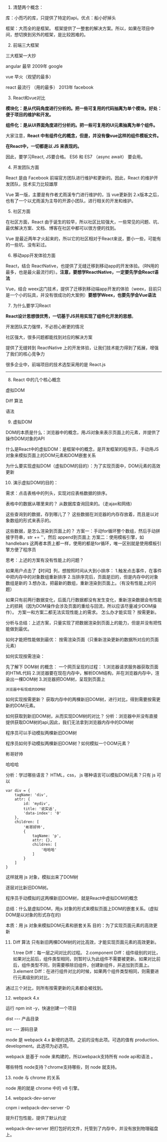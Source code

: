 1. 清楚两个概念：

库：小而巧的库，只提供了特定的api。优点：船小好掉头

框架：大而全的是框架。 框架提供了一整套的解决方案。所以，如果在项目中间，想切换到另外的框架，是比较困难的。



2. 前端三大框架

三大框架一大抄

angular 最早 2009年 google

vue 早火（观望的最多）

react 最流行 （用的最多） 2013年 facebook


3. React和vue对比

**模块化：是从代码角度进行分析的。把一些可复用的代码抽离为单个模块。好处：便于项目的维护和开发。**

**组件化：是从UI界面角度进行分析的。把一些可复用的UI元素抽离为单个组件。**

大家注意，**React 中有组件化的概念，但是，并没有像vue这样的组件模板文件。**

**在React中，一切都是以 JS 来表现的。**

因此，要学习React, JS要合格。 ES6 和 ES7 （async await） 要会用。


4. 开发团队方面

React 是由 Facebook 前端官方团队进行维护和更新的。因此，React 的维护开发团队，技术实力比较雄厚

Vue 第一版，主要是有作者尤雨溪专门进行维护的，当 vue更新到 2.x版本之后，也有了一个以尤雨溪为主导的开源小团队，进行相关的开发和维护。


5. 社区方面

在社区方面，React 由于诞生的较早，所以社区比较强大，一些常见的问题、坑、最优解决方案、文档、博客在社区中都可以很方便的找到。

Vue 是最近两年才火起来的，所以它的社区相对于React来说，要小一些，可能有的一些坑、没有彩过。


6. 移动app开发体验方面

React，结合 ReactNative，也提供了无缝迁移到移动app的开发体验。（RN用的最多，也是最火最流行的）。**注意，要想学ReactNative，一定要先学会React语法**

Vue，结合 weex这门技术，提供了迁移到移动端app开发的体验（weex，目前只是一个小的玩具，并没有很成功的大案例）**要想学Weex，也要先学会Vue语法**


7. 为什么要学习React

**React设计思想很优秀，一切基于JS并用实现了组件化开发的思想**。

开发团队实力强悍，不必担心断更的情况

社区强大，很多问题都能找到对应的解决方案

提供了无缝转到 ReactNative 上的开发体验，让我们技术能力得到了拓展，增强了我们的核心竞争力

很多企业中，前端项目的技术选型采用的是 React.js


-----------------------------------------------------------------------------------------------------------------


8. React 中的几个核心概念

虚拟DOM

Diff 算法

语法


9. 虚拟DOM

DOM的本质是什么：浏览器中的概念，用JS对象来表示页面上的元素，并提供了操作DOM对象的API

什么是React中的虚拟DOM：是框架中的概念，是开发框架的程序员，手动用JS对象来模拟页面上的DOM元素和DOM嵌套关系

为什么要实现虚拟DOM（虚拟DOM的目的）：为了实现页面中，DOM元素的高效更新


10. 演示虚拟DOM的目的：

需求：点击表格中的列头，实现对应表格数据的排序。

表格中的数据从哪里来的？
从数据库查询回来的。（走ajax和网络）

这些查询到的数据，存到哪儿了？
这些数据在浏览器的内存存放着，而且是以对象数组的形式来表示的。

这些数据，是怎么渲染到页面上的？
方案一：手动for循环整个数组，然后手动拼接字符串，str += '<tr></tr>'，然后 append到页面上
方案二：使用模板引擎，如handlebars
这两者本质上都一样，使用的都是for循环，唯一区别就是使用模板引擎方便了程序员

思考：上述的方案有没有性能上的问题？

如果用户点击了【时间】列，想按照时间从大到小排序：
    1.触发点击事件，在事件中把内存中的对象数组重新排序
    2.当排序完后，页面是旧的，但是内存中的对象数组是新的
    3.想办法，把最新的数组，重新渲染到页面上。（有没有性能上的问题）

如果只有前两行数据变化，后面几行数据都没有发生变化，重新渲染数据会有性能上的损耗（因为DOM操作会涉及页面的重绘与回流，所以应该尽量减少DOM操作）。
方案一和方案二都无法实现性能上的需求。
怎么办才能实现？
按需更新。

分析与总结：上述方案，只量实现了把数据渲染到页面上的能力，但是并没有把性能做到最优。

如何才能把性能做到最优： 按需渲染页面（只重新渲染更新的数据所对应的页面元素）

如何实现按需渲染：

先了解下 DOM树 的概念：
一个网页呈现的过程：
    1.浏览器请求服务器获取页面的HTML代码
    2.浏览器要在现在内存中，解析DOM结构，并在浏览器内存中，渲染出一棵DOM树
    3.浏览器把DOM树，呈现到页面上

    浏览器中有现成的DOM树

如何实现按需更新？
获取内存中的两棵新旧DOM树，进行对比，得到需要按需更新的DOM元素。

如何获取到新旧DOM树，从而实现DOM树的对比？
    分析：浏览器中并没有直接提供获取DOM树的api,因此，我们无法拿到浏览器内存中的DOM树

程序员可以手动模拟两棵新旧DOM树

程序员如何手动模拟两棵新旧DOM树？如何模拟一个DOM元素？<div id="mydiv" title="说实话" data-index="0">彬哥好帅<p>哈哈哈</p></div>
    分析：学过哪些语言？ HTML，css， js
    哪种语言可以模拟DOM元素？只有 js 可以

    var div = {
        tagName: 'div',
        attr: {
            id: 'mydiv',
            title: '说实话',
            'data-index': '0'
        },
        children: [
            '彬哥好帅',
            {
                tagName: 'p',
                attr: {},
                children: [
                    '哈哈哈'
                ]
            }
        ]
    }

这样就用 js 对象，模拟出来了DOM树

逐层对比新旧DOM树。


程序员手动模拟的这两棵新旧DOM树，就是React中虚拟DOM的概念

总结：什么是虚拟DOM，用js 对象的形式来模拟页面上DOM的嵌套关系。(虚拟DOM是以对象的形式存在的)

本质：用 js 对象来模拟DOM元素和嵌套关系
目的：为了实现页面元素的高效更新


11. Diff 算法
只有新旧两棵DOM树的对比高效，才能实现页面元素的高效更新。

    1.tree Diff：每一层之间对比的过程。
    2.component Diff：组件级别的对比，如果对比前后，组件类型相同，则暂时认为此组件不需要被更新。如果对比前后，组件类型不同，则需要移除旧组件，创建新组件，并追加到页面上。
    3.element Diff：在进行组件对比的时候，如果两个组件类型相同，则需要进行元素级别的对比。

通过三个对比，则所有按需更新的元素都会被找到。


12. webpack 4.x

运行 npm init -y，快速创建一个项目

dist --- 产品目录 

src --- 源码目录


mode 是 webpack 4.x 新增的选项。之前的没有此项。可选的值有 production、development。此选项为必选项。

webpack 是基于 node 来构建的，所以webpack支持所有 node api和语法 。

哪些特性 node支持？chrome支持哪些，则 node 就支持。


13. node 与 chrome 的关系

node 用的就是 chrome 中的 v8 引擎。


14. webpack-dev-server

cnpm i webpack-dev-server -D

提升打包性能，提供了默认约定 

webpack-dev-server 把打包好的文件，托管到了内存中，并没有放到物理磁盘上。



